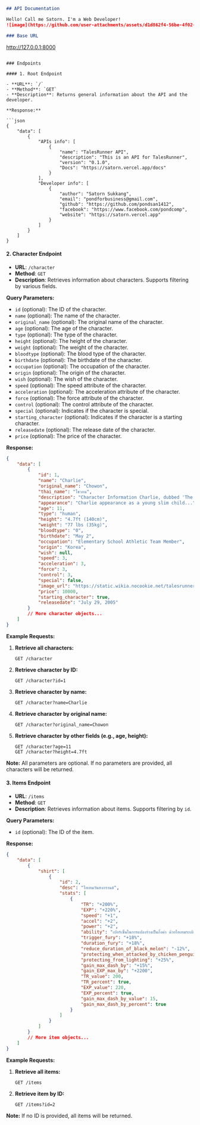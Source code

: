 
```markdown
## API Documentation

Hello! Call me Satorn. I'm a Web Developer!
![image](https://github.com/user-attachments/assets/d1d862f4-56be-4f02-9abc-682ba9de6c2e)

### Base URL
```
http://127.0.0.1:8000
```

### Endpoints

#### 1. Root Endpoint

- **URL**: `/`
- **Method**: `GET`
- **Description**: Returns general information about the API and the developer.

**Response:**

```json
{
    "data": [
        {
            "APIs info": [
                {
                    "name": "TalesRunner API",
                    "description": "This is an API for TalesRunner",
                    "version": "0.1.0",
                    "Docs": "https://satorn.vercel.app/docs"
                }
            ],
            "Developer info": [
                {
                    "author": "Satorn Sukkang",
                    "email": "pondforbusiness@gmail.com",
                    "github": "https://github.com/pondsan1412",
                    "facebook": "https://www.facebook.com/pondcomp",
                    "website": "https://satorn.vercel.app"
                }
            ]
        }
    ]
}
```

#### 2. Character Endpoint

- **URL**: `/character`
- **Method**: `GET`
- **Description**: Retrieves information about characters. Supports filtering by various fields.

**Query Parameters:**

- `id` (optional): The ID of the character.
- `name` (optional): The name of the character.
- `original_name` (optional): The original name of the character.
- `age` (optional): The age of the character.
- `type` (optional): The type of the character.
- `height` (optional): The height of the character.
- `weight` (optional): The weight of the character.
- `bloodtype` (optional): The blood type of the character.
- `birthdate` (optional): The birthdate of the character.
- `occupation` (optional): The occupation of the character.
- `origin` (optional): The origin of the character.
- `wish` (optional): The wish of the character.
- `speed` (optional): The speed attribute of the character.
- `acceleration` (optional): The acceleration attribute of the character.
- `force` (optional): The force attribute of the character.
- `control` (optional): The control attribute of the character.
- `special` (optional): Indicates if the character is special.
- `starting_character` (optional): Indicates if the character is a starting character.
- `releasedate` (optional): The release date of the character.
- `price` (optional): The price of the character.

**Response:**

```json
{
    "data": [
        {
            "id": 1,
            "name": "Charlie",
            "original_name": "Chowon",
            "thai_name": "โชวอน",
            "description": "Character Information Charlie, dubbed 'The Athlete'...",
            "appearance": "Charlie appearance as a young slim child...",
            "age": 11,
            "type": "human",
            "height": "4.7ft (140cm)",
            "weight": "77 lbs (35kg)",
            "bloodtype": "0",
            "birthdate": "May 2",
            "occupation": "Elementary School Athletic Team Member",
            "origin": "Korea",
            "wish": null,
            "speed": 3,
            "acceleration": 3,
            "force": 3,
            "control": 3,
            "special": false,
            "image_url": "https://static.wikia.nocookie.net/talesrunner-sg/images/c/c9/Charlie.png/revision/latest?cb=20140101024429",
            "price": 10000,
            "starting_character": true,
            "releasedate": "July 29, 2005"
        }
        // More character objects...
    ]
}
```

**Example Requests:**

1. **Retrieve all characters:**

   ```
   GET /character
   ```

2. **Retrieve character by ID:**

   ```
   GET /character?id=1
   ```

3. **Retrieve character by name:**

   ```
   GET /character?name=Charlie
   ```

4. **Retrieve character by original name:**

   ```
   GET /character?original_name=Chowon
   ```

5. **Retrieve character by other fields (e.g., age, height):**

   ```
   GET /character?age=11
   GET /character?height=4.7ft
   ```

**Note:** All parameters are optional. If no parameters are provided, all characters will be returned.

#### 3. Items Endpoint

- **URL**: `/items`
- **Method**: `GET`
- **Description**: Retrieves information about items. Supports filtering by `id`.

**Query Parameters:**

- `id` (optional): The ID of the item.

**Response:**

```json
{
    "data": [
        {
            "shirt": [
                {
                    "id": 2,
                    "desc": "ไอเทมวันสงกรานต์",
                    "stats": [
                        {
                            "TR": "+200%",
                            "EXP": "+220%",
                            "speed": "+1",
                            "accel": "+2",
                            "power": "+2",
                            "ability": "เปอร์เซ็นในการแปลงร่างเป็นกิ้งค่า ด้วยไอเทมระเบิดแปลงกาย + 75%",
                            "trigger_fury": "+18%",
                            "duration_fury": "+18%",
                            "reduce_duration_of_black_melon": "-12%",
                            "protecting_when_attacked_by_chicken_penguin": "+12%",
                            "protecting_from_lighting": "+25%",
                            "gain_max_dash_by": "+15%",
                            "gain_EXP_max_by": "+2200",
                            "TR_value": 200,
                            "TR_percent": true,
                            "EXP_value": 220,
                            "EXP_percent": true,
                            "gain_max_dash_by_value": 15,
                            "gain_max_dash_by_percent": true
                        }
                    ]
                }
            ]
        }
        // More item objects...
    ]
}
```

**Example Requests:**

1. **Retrieve all items:**

   ```
   GET /items
   ```

2. **Retrieve item by ID:**

   ```
   GET /items?id=2
   ```

**Note:** If no ID is provided, all items will be returned.
